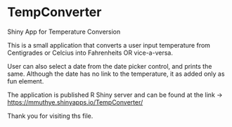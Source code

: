 # TempConverter
Shiny App for Temperature Conversion

This is a small application that converts a user input temperature 
from Centigrades or Celcius into Fahrenheits OR vice-a-versa.

User can also select a date from the date picker control, and prints the same.
Although the date has no link to the temperature, it as added only as fun element.

The application is published R Shiny server and can be found at the link ->
https://mmuthye.shinyapps.io/TempConverter/

Thank you for visiting ths file.

